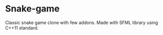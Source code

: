 # Snake-game
Classic snake game clone with few addons. Made with SFML library using C++11 standard. 
